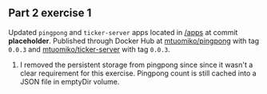 ## Part 2 exercise 1

Updated `pingpong` and `ticker-server` apps located in [/apps](https://github.com/mtuomiko/kubernetes-devops/tree/main/apps) at commit **placeholder**. Published through Docker Hub at [mtuomiko/pingpong](https://hub.docker.com/r/mtuomiko/pingpong) with tag `0.0.3` and [mtuomiko/ticker-server](https://hub.docker.com/r/mtuomiko/ticker-server) with tag `0.0.3`.

1. I removed the persistent storage from pingpong since since it wasn't a clear requirement for this exercise. Pingpong count is still cached into a JSON file in emptyDir volume.
